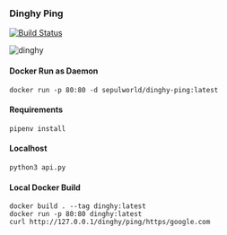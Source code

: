 ### Dinghy Ping

[![Build Status](https://travis-ci.org/silvermullet/dinghy-ping.svg?branch=master)](https://travis-ci.org/silvermullet/dinghy-ping)

![dinghy](https://user-images.githubusercontent.com/538171/47242041-7d96d600-d3a2-11e8-8c55-a04e1249bc46.jpeg)

#### Docker Run as Daemon

```
docker run -p 80:80 -d sepulworld/dinghy-ping:latest
```

#### Requirements

```pipenv install```

#### Localhost

```python3 api.py```

#### Local Docker Build 

```
docker build . --tag dinghy:latest
docker run -p 80:80 dinghy:latest
curl http://127.0.0.1/dinghy/ping/https/google.com
```
